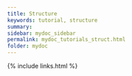 ```yaml
---
title: Structure
keywords: tutorial, structure
summary: 
sidebar: mydoc_sidebar
permalink: mydoc_tutorials_struct.html
folder: mydoc
---
```



{% include links.html %}
